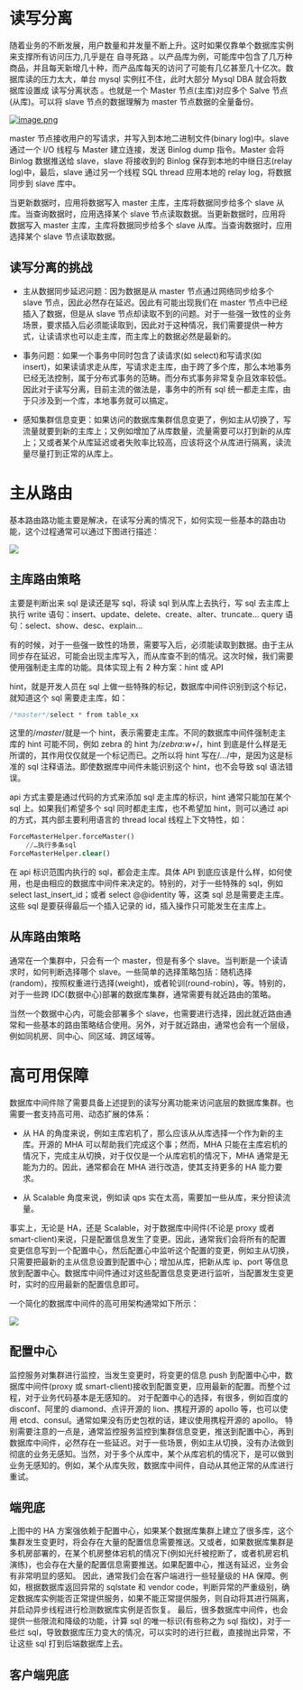 # 读写分离

随着业务的不断发展，用户数量和并发量不断上升。这时如果仅靠单个数据库实例来支撑所有访问压力,几乎是在 自寻死路 。以产品库为例，可能库中包含了几万种商品，并且每天新增几十种，而产品库每天的访问了可能有几亿甚至几十亿次。数据库读的压力太大，单台 mysql 实例扛不住，此时大部分 Mysql DBA 就会将数据库设置成 读写分离状态 。也就是一个 Master 节点(主库)对应多个 Salve 节点(从库)。可以将 slave 节点的数据理解为 master 节点数据的全量备份。

[![image.png](https://i.postimg.cc/s2r3hTG2/image.png)](https://postimg.cc/ZWwkkFck)

master 节点接收用户的写请求，并写入到本地二进制文件(binary log)中。slave 通过一个 I/O 线程与 Master 建立连接，发送 Binlog dump 指令。Master 会将 Binlog 数据推送给 slave，slave 将接收到的 Binlog 保存到本地的中继日志(relay log)中，最后，slave 通过另一个线程 SQL thread 应用本地的 relay log，将数据同步到 slave 库中。

当更新数据时，应用将数据写入 master 主库，主库将数据同步给多个 slave 从库。当查询数据时，应用选择某个 slave 节点读取数据。当更新数据时，应用将数据写入 master 主库，主库将数据同步给多个 slave 从库。当查询数据时，应用选择某个 slave 节点读取数据。

## 读写分离的挑战

- 主从数据同步延迟问题：因为数据是从 master 节点通过网络同步给多个 slave 节点，因此必然存在延迟。因此有可能出现我们在 master 节点中已经插入了数据，但是从 slave 节点却读取不到的问题。对于一些强一致性的业务场景，要求插入后必须能读取到，因此对于这种情况，我们需要提供一种方式，让读请求也可以走主库，而主库上的数据必然是最新的。

- 事务问题：如果一个事务中同时包含了读请求(如 select)和写请求(如 insert)，如果读请求走从库，写请求走主库，由于跨了多个库，那么本地事务已经无法控制，属于分布式事务的范畴。而分布式事务非常复杂且效率较低。因此对于读写分离，目前主流的做法是，事务中的所有 sql 统一都走主库，由于只涉及到一个库，本地事务就可以搞定。

- 感知集群信息变更：如果访问的数据库集群信息变更了，例如主从切换了，写流量就要到新的主库上；又例如增加了从库数量，流量需要可以打到新的从库上；又或者某个从库延迟或者失败率比较高，应该将这个从库进行隔离，读流量尽量打到正常的从库上。

# 主从路由

基本路由路功能主要是解决，在读写分离的情况下，如何实现一些基本的路由功能，这个过程通常可以通过下图进行描述：

![](https://tva1.sinaimg.cn/large/007rAy9hgy1g2h8zxrsmfj30u00e4gna.jpg)

## 主库路由策略

主要是判断出来 sql 是读还是写 sql，将读 sql 到从库上去执行，写 sql 去主库上执行
write 语句：insert、update、delete、create、alter、truncate…
query 语句：select、show、desc、explain…

有的时候，对于一些强一致性的场景，需要写入后，必须能读取到数据。由于主从同步存在延迟，可能会出现主库写入，而从库查不到的情况。这次时候，我们需要使用强制走主库的功能。具体实现上有 2 种方案：hint 或 API

hint，就是开发人员在 sql 上做一些特殊的标记，数据库中间件识别到这个标记，就知道这个 sql 需要走主库，如：

```sql
/*master*/select * from table_xx
```

这里的/_master_/就是一个 hint，表示需要走主库。不同的数据库中间件强制走主库的 hint 可能不同，例如 zebra 的 hint 为/_zebra:w+_/，hint 到底是什么样是无所谓的，其作用仅仅就是一个标记而已。之所以将 hint 写在/_…_/中，是因为这是标准的 sql 注释语法。即使数据库中间件未能识别这个 hint，也不会导致 sql 语法错误。

api 方式主要是通过代码的方式来添加 sql 走主库的标识，hint 通常只能加在某个 sql 上。如果我们希望多个 sql 同时都走主库，也不希望加 hint，则可以通过 api 的方式，其内部主要利用语言的 thread local 线程上下文特性，如：

```sql
ForceMasterHelper.forceMaster()
    //…执行多条sql
ForceMasterHelper.clear()
```

在 api 标识范围内执行的 sql，都会走主库。具体 API 到底应该是什么样，如何使用，也是由相应的数据库中间件来决定的。特别的，对于一些特殊的 sql，例如 select last_insert_id；或者 select @@identity 等，这类 sql 总是需要走主库。 这些 sql 是要获得最后一个插入记录的 id，插入操作只可能发生在主库上。

## 从库路由策略

通常在一个集群中，只会有一个 master，但是有多个 slave。当判断是一个读请求时，如何判断选择哪个 slave。一些简单的选择策略包括：随机选择(random)，按照权重进行选择(weight)，或者轮训(round-robin)，等。特别的，对于一些跨 IDC(数据中心)部署的数据库集群，通常需要有就近路由的策略。

当然一个数据中心内，可能会部署多个 slave，也需要进行选择，因此就近路由通常和一些基本的路由策略结合使用。另外，对于就近路由，通常也会有一个层级，例如同机房、同中心、同区域、跨区域等。

# 高可用保障

数据库中间件除了需要具备上述提到的读写分离功能来访问底层的数据库集群。也需要一套支持高可用、动态扩展的体系：

- 从 HA 的角度来说，例如主库宕机了，那么应该从从库选择一个作为新的主库。开源的 MHA 可以帮助我们完成这个事；然而，MHA 只能在主库宕机的情况下，完成主从切换，对于仅仅是一个从库宕机的情况下，MHA 通常是无能为力的。因此，通常都会在 MHA 进行改造，使其支持更多的 HA 能力要求。

- 从 Scalable 角度来说，例如读 qps 实在太高，需要加一些从库，来分担读流量。

事实上，无论是 HA，还是 Scalable，对于数据库中间件(不论是 proxy 或者 smart-client)来说，只是配置信息发生了变更。因此，通常我们会将所有的配置变更信息写到一个配置中心，然后配置心中监听这个配置的变更，例如主从切换，只需要把最新的主从信息设置到配置中心；增加从库，把新从库 ip、port 等信息放到配置中心。数据库中间件通过对这些配置信息变更进行监听，当配置发生变更时，实时的应用最新的配置信息即可。

一个简化的数据库中间件的高可用架构通常如下所示：

![](https://tva1.sinaimg.cn/large/007rAy9hgy1g2h8zxrsmfj30u00e4gna.jpg)

## 配置中心

监控服务对集群进行监控，当发生变更时，将变更的信息 push 到配置中心中，数据库中间件(proxy 或 smart-client)接收到配置变更，应用最新的配置。而整个过程，对于业务代码基本是无感知的。
对于配置中心的选择，有很多，例如百度的 disconf、阿里的 diamond、点评开源的 lion、携程开源的 apollo 等，也可以使用 etcd、consul。通常如果没有历史包袱的话，建议使用携程开源的 apollo。
特别需要注意的一点是，通常监控服务监控到集群信息变更，推送到配置中心，再到数据库中间件，必然存在一些延迟。对于一些场景，例如主从切换，没有办法做到彻底的业务无感知。当然，对于多个从库中，某个从库宕机的情况下，是可以做到业务无感知的。例如，某个从库失败，数据库中间件，自动从其他正常的从库进行重试。

## 端兜底

上图中的 HA 方案强依赖于配置中心，如果某个数据库集群上建立了很多库，这个集群发生变更时，将会存在大量的配置信息需要推送。又或者，如果数据库集群是多机房部署的，在某个机房整体宕机的情况下(例如光纤被挖断了，或者机房宕机演练)，也会存在大量的配置信息需要推送。如果配置中心，推送有延迟，业务会有非常明显的感知。
因此，通常我们会在客户端进行一些轻量级的 HA 保障。例如，根据数据库返回异常的 sqlstate 和 vendor code，判断异常的严重级别，确定数据库实例能否正常提供服务，如果不能正常提供服务，则自动将其进行隔离，并启动异步线程进行检测数据库实例是否恢复。
最后，很多数据库中间件，也会提供一些限流和降级的功能，计算 sql 的唯一标识(有些称之为 sql 指纹)，对于一些烂 sql，导致数据库压力变大的情况，可以实时的进行拦截，直接抛出异常，不让这些 sql 打到后端数据库上去。

## 客户端兜底
